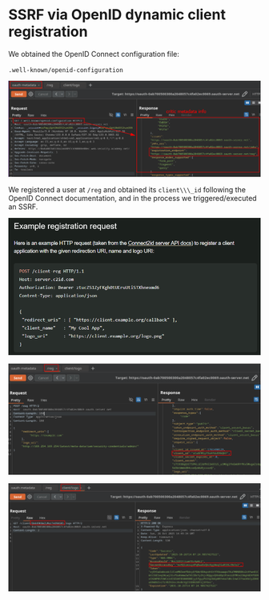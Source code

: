 # SSRF via OpenID dynamic client registration

We obtained the OpenID Connect configuration file:

`.well-known/openid-configuration`

![Screenshots1](/04-Screenshots/1-SSRF-via-OpenID-dynamic-client-registration.png)

We registered a user at `/reg` and obtained its `client\\\_id` following the OpenID Connect documentation, and in the process we triggered/executed an SSRF.

![Screenshots2](/04-Screenshots/2-SSRF-via-OpenID-dynamic-client-registration.png)

![Screenshots3](/04-Screenshots/3-SSRF-via-OpenID-dynamic-client-registration.png)

![Screenshots4](/04-Screenshots/4-SSRF-via-OpenID-dynamic-client-registration.png)



